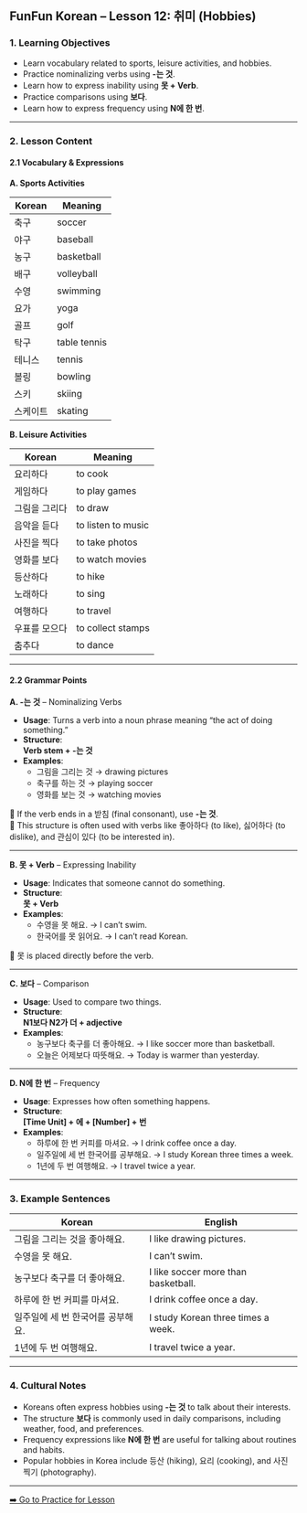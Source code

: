 ## FunFun Korean – Lesson 12: 취미 (Hobbies)

### 1. Learning Objectives

- Learn vocabulary related to sports, leisure activities, and hobbies.
- Practice nominalizing verbs using **-는 것**.
- Learn how to express inability using **못 + Verb**.
- Practice comparisons using **보다**.
- Learn how to express frequency using **N에 한 번**.

---

### 2. Lesson Content

#### 2.1 Vocabulary & Expressions

**A. Sports Activities**

| Korean         | Meaning         |
|----------------|-----------------|
| 축구           | soccer           |
| 야구           | baseball         |
| 농구           | basketball       |
| 배구           | volleyball       |
| 수영           | swimming         |
| 요가           | yoga             |
| 골프           | golf             |
| 탁구           | table tennis     |
| 테니스         | tennis           |
| 볼링           | bowling          |
| 스키           | skiing           |
| 스케이트       | skating          |

**B. Leisure Activities**

| Korean         | Meaning             |
|----------------|---------------------|
| 요리하다       | to cook             |
| 게임하다       | to play games       |
| 그림을 그리다  | to draw             |
| 음악을 듣다    | to listen to music  |
| 사진을 찍다    | to take photos      |
| 영화를 보다    | to watch movies     |
| 등산하다       | to hike             |
| 노래하다       | to sing             |
| 여행하다       | to travel           |
| 우표를 모으다  | to collect stamps   |
| 춤추다         | to dance            |

---

#### 2.2 Grammar Points

**A. -는 것** – Nominalizing Verbs

- **Usage**: Turns a verb into a noun phrase meaning “the act of doing something.”
- **Structure**:  
  **Verb stem + -는 것**
- **Examples**:
  - 그림을 그리는 것 → drawing pictures  
  - 축구를 하는 것 → playing soccer  
  - 영화를 보는 것 → watching movies

📝 If the verb ends in a 받침 (final consonant), use **-는 것**.  
📝 This structure is often used with verbs like 좋아하다 (to like), 싫어하다 (to dislike), and 관심이 있다 (to be interested in).

---

**B. 못 + Verb** – Expressing Inability

- **Usage**: Indicates that someone cannot do something.
- **Structure**:  
  **못 + Verb**
- **Examples**:
  - 수영을 못 해요. → I can’t swim.  
  - 한국어를 못 읽어요. → I can’t read Korean.

📝 못 is placed directly before the verb.

---

**C. 보다** – Comparison

- **Usage**: Used to compare two things.
- **Structure**:  
  **N1보다 N2가 더 + adjective**
- **Examples**:
  - 농구보다 축구를 더 좋아해요. → I like soccer more than basketball.  
  - 오늘은 어제보다 따뜻해요. → Today is warmer than yesterday.

---

**D. N에 한 번** – Frequency

- **Usage**: Expresses how often something happens.
- **Structure**:  
  **[Time Unit] + 에 + [Number] + 번**
- **Examples**:
  - 하루에 한 번 커피를 마셔요. → I drink coffee once a day.  
  - 일주일에 세 번 한국어를 공부해요. → I study Korean three times a week.  
  - 1년에 두 번 여행해요. → I travel twice a year.

---

### 3. Example Sentences

| Korean                                   | English                                 |
|------------------------------------------|------------------------------------------|
| 그림을 그리는 것을 좋아해요.             | I like drawing pictures.                |
| 수영을 못 해요.                          | I can’t swim.                           |
| 농구보다 축구를 더 좋아해요.             | I like soccer more than basketball.     |
| 하루에 한 번 커피를 마셔요.              | I drink coffee once a day.              |
| 일주일에 세 번 한국어를 공부해요.        | I study Korean three times a week.      |
| 1년에 두 번 여행해요.                    | I travel twice a year.                  |

---

### 4. Cultural Notes

- Koreans often express hobbies using **-는 것** to talk about their interests.
- The structure **보다** is commonly used in daily comparisons, including weather, food, and preferences.
- Frequency expressions like **N에 한 번** are useful for talking about routines and habits.
- Popular hobbies in Korea include 등산 (hiking), 요리 (cooking), and 사진 찍기 (photography).

---
[➡️ Go to Practice for Lesson ](lesson12_practice.md)